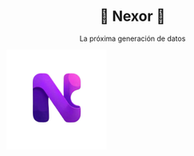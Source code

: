 <h1 align="center">🌟 Nexor 🌟</h1>
<p align="center">La próxima generación de datos</p>

<a href="https://emiliano-hn.github.io/Nexor/">
  <img src="Nexor-Data/Nexor-imagenes/Nexor-sin-fondo.png" width="200" alt="Demo">
</a>

